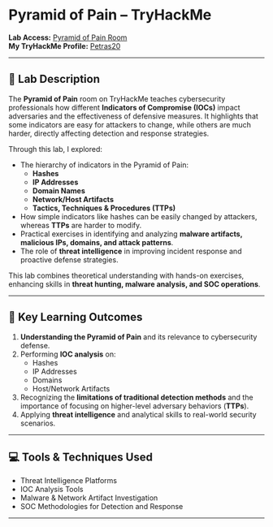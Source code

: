 # Pyramid of Pain – TryHackMe

**Lab Access:** [Pyramid of Pain Room](https://tryhackme.com/room/pyramidofpainax)  
**My TryHackMe Profile:** [Petras20](https://tryhackme.com/p/Petras20)

---

## 📌 Lab Description

The **Pyramid of Pain** room on TryHackMe teaches cybersecurity professionals how different **Indicators of Compromise (IOCs)** impact adversaries and the effectiveness of defensive measures. It highlights that some indicators are easy for attackers to change, while others are much harder, directly affecting detection and response strategies.

Through this lab, I explored:

- The hierarchy of indicators in the Pyramid of Pain:
  - **Hashes**
  - **IP Addresses**
  - **Domain Names**
  - **Network/Host Artifacts**
  - **Tactics, Techniques & Procedures (TTPs)**
- How simple indicators like hashes can be easily changed by attackers, whereas **TTPs** are harder to modify.
- Practical exercises in identifying and analyzing **malware artifacts, malicious IPs, domains, and attack patterns**.
- The role of **threat intelligence** in improving incident response and proactive defense strategies.

This lab combines theoretical understanding with hands-on exercises, enhancing skills in **threat hunting, malware analysis, and SOC operations**.

---

## 📝 Key Learning Outcomes

1. **Understanding the Pyramid of Pain** and its relevance to cybersecurity defense.  
2. Performing **IOC analysis** on:
   - Hashes
   - IP Addresses
   - Domains
   - Host/Network Artifacts  
3. Recognizing the **limitations of traditional detection methods** and the importance of focusing on higher-level adversary behaviors (**TTPs**).  
4. Applying **threat intelligence** and analytical skills to real-world security scenarios.

---

## 💻 Tools & Techniques Used

- Threat Intelligence Platforms  
- IOC Analysis Tools  
- Malware & Network Artifact Investigation  
- SOC Methodologies for Detection and Response  

---









